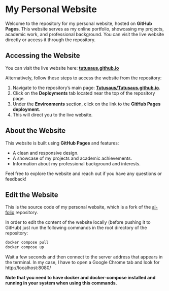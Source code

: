 # My Personal Website

Welcome to the repository for my personal website, hosted on **GitHub Pages**. This website serves as my online portfolio, showcasing my projects, academic work, and professional background. You can visit the live website directly or access it through the repository.

## Accessing the Website

You can visit the live website here: [**tutusaus.github.io**](https://tutusaus.github.io/)

Alternatively, follow these steps to access the website from the repository:

1. Navigate to the repository’s main page: [**Tutusaus/Tutusaus.github.io**](https://github.com/Tutusaus/Tutusaus.github.io).
2. Click on the **Deployments** tab located near the top of the repository page.
3. Under the **Environments** section, click on the link to the **GitHub Pages deployment**.
4. This will direct you to the live website.

## About the Website

This website is built using **GitHub Pages** and features:

- A clean and responsive design.
- A showcase of my projects and academic achievements.
- Information about my professional background and interests.

Feel free to explore the website and reach out if you have any questions or feedback!

## Edit the Website

This is the source code of my personal website, which is a fork of the [al-folio](https://github.com/alshedivat/al-folio) repository.

In order to edit the content of the website locally (before pushing it to GitHub) just run the following commands in the root directory of the repository:

```bash
docker compose pull
docker compose up
```

Wait a few seconds and then connect to the server address that appears in the terminal. In my case, I have to open a Google Chrome tab and look for http://localhost:8080/

**Note that you need to have docker and docker-compose installed and running in your system when using this commands.**
